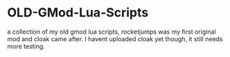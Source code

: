 # OLD-GMod-Lua-Scripts
a collection of my old gmod lua scripts, rocketjumps was my first original mod and cloak came after. I havent uploaded cloak yet though, it still needs more testing.
